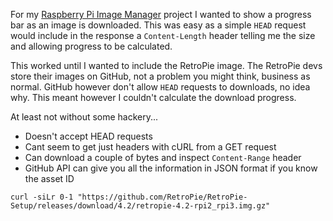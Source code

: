 
For my [Raspberry Pi Image Manager](https://github.com/moebrowne/RPi-image-manager) project I wanted 
 to show a progress bar as an image is downloaded. This was easy as a simple `HEAD` request would 
 include in the response a `Content-Length` header telling me the size and allowing progress to be 
 calculated.

This worked until I wanted to include the RetroPie image. The RetroPie devs store their images on
 GitHub, not a problem you might think, business as normal. GitHub however don't allow `HEAD` 
 requests to downloads, no idea why. This meant however I couldn't calculate the download progress.

At least not without some hackery...

<!-- more -->

- Doesn't accept HEAD requests
- Cant seem to get just headers with cURL from a GET request
- Can download a couple of bytes and inspect `Content-Range` header
- GitHub API can give you all the information in JSON format if you know the asset ID

```
curl -siLr 0-1 "https://github.com/RetroPie/RetroPie-Setup/releases/download/4.2/retropie-4.2-rpi2_rpi3.img.gz"
```
